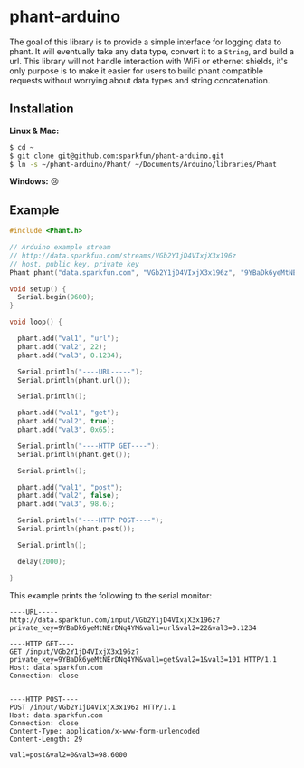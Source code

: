 # phant-arduino

The goal of this library is to provide a simple interface for logging data to phant.
It will eventually take any data type, convert it to a `String`, and build a url. This
library will not handle interaction with WiFi or ethernet shields, it's only purpose is
to make it easier for users to build phant compatible requests without worrying about data
types and string concatenation.

## Installation

**Linux & Mac:**
```bash
$ cd ~
$ git clone git@github.com:sparkfun/phant-arduino.git
$ ln -s ~/phant-arduino/Phant/ ~/Documents/Arduino/libraries/Phant
```

**Windows:** :cry:

## Example

```ino
#include <Phant.h>

// Arduino example stream
// http://data.sparkfun.com/streams/VGb2Y1jD4VIxjX3x196z
// host, public key, private key
Phant phant("data.sparkfun.com", "VGb2Y1jD4VIxjX3x196z", "9YBaDk6yeMtNErDNq4YM");

void setup() {
  Serial.begin(9600);
}

void loop() {

  phant.add("val1", "url");
  phant.add("val2", 22);
  phant.add("val3", 0.1234);

  Serial.println("----URL-----");
  Serial.println(phant.url());

  Serial.println();

  phant.add("val1", "get");
  phant.add("val2", true);
  phant.add("val3", 0x65);

  Serial.println("----HTTP GET----");
  Serial.println(phant.get());

  Serial.println();

  phant.add("val1", "post");
  phant.add("val2", false);
  phant.add("val3", 98.6);

  Serial.println("----HTTP POST----");
  Serial.println(phant.post());

  Serial.println();

  delay(2000);

}
```

This example prints the following to the serial monitor:

```
----URL-----
http://data.sparkfun.com/input/VGb2Y1jD4VIxjX3x196z?private_key=9YBaDk6yeMtNErDNq4YM&val1=url&val2=22&val3=0.1234

----HTTP GET----
GET /input/VGb2Y1jD4VIxjX3x196z?private_key=9YBaDk6yeMtNErDNq4YM&val1=get&val2=1&val3=101 HTTP/1.1
Host: data.sparkfun.com
Connection: close


----HTTP POST----
POST /input/VGb2Y1jD4VIxjX3x196z HTTP/1.1
Host: data.sparkfun.com
Connection: close
Content-Type: application/x-www-form-urlencoded
Content-Length: 29

val1=post&val2=0&val3=98.6000
```
